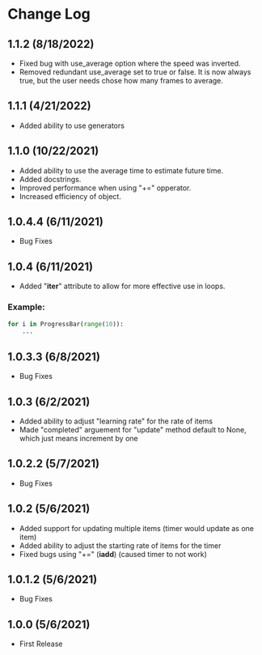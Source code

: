 # Change Log

## 1.1.2 (8/18/2022)
- Fixed bug with use_average option where the speed was inverted.
- Removed redundant use_average set to true or false. It is now always true, but the user needs chose how many frames to average.

## 1.1.1 (4/21/2022)
- Added ability to use generators

## 1.1.0 (10/22/2021)
- Added ability to use the average time to estimate future time.
- Added docstrings.
- Improved performance when using "+=" opperator.
- Increased efficiency of object.

## 1.0.4.4 (6/11/2021)
- Bug Fixes

## 1.0.4 (6/11/2021)
- Added "__iter__" attribute to allow for more effective use in loops.

### Example:
```Python
for i in ProgressBar(range(10)):
    ...
```

## 1.0.3.3 (6/8/2021)
- Bug Fixes

## 1.0.3 (6/2/2021)
- Added ability to adjust "learning rate" for the rate of items
- Made "completed" arguement for "update" method default to None, which just means increment by one

## 1.0.2.2 (5/7/2021)
- Bug Fixes

## 1.0.2 (5/6/2021)
- Added support for updating multiple items (timer would update as one item)
- Added ability to adjust the starting rate of items for the timer
- Fixed bugs using "+=" (__iadd__) (caused timer to not work)

## 1.0.1.2 (5/6/2021)
- Bug Fixes

## 1.0.0 (5/6/2021)
- First Release